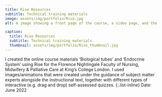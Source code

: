 ```yaml
---
title: Rise Resources
subtitle: Technical training materials
image: assets/img/portfolio/Rise.jpg
alt: A image showing a front page of the course, a video page, and the page of self assessment.

caption:
  title: Rise Resources
  subtitle: Technical training materials
  thumbnail: assets/img/portfolio/Rise_thumbnail.jpg
---
```

I created the online course materials ‘Biological tubes’ and ‘Endocrine System’ using Rise for the Florence Nightingale Faculty of Nursing, Midwifery & Palliative Care at King’s College London. I used images/animations that were created under the guidance of subject matter experts alongside the instructional text, together with different types of interactive (e.g. drag and drop) self-assessed quizzes.
{:.list-inline}
Date: June 2022
